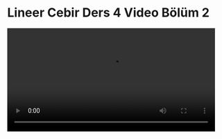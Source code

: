 # Lineer Cebir Ders 4 Video Bölüm 2

<video width="95%" controls>
    <source src="https://drive.google.com/uc?export=view&id=1lDAvZ7lzR6rnwYgzZg-hwhWn8CIQPMbl" type='video/mp4'>
</video>
